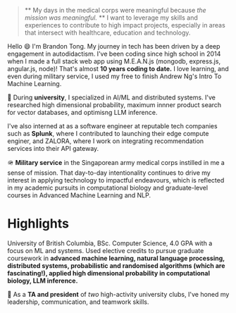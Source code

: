 
>** My days in the medical corps were meaningful because _the mission was meaningful._ ** I want to leverage my skills and experiences to contribute to high impact projects, especially in areas that intersect with healthcare, education and technology. 

Hello :smile: I'm Brandon Tong. My journey in tech has been driven by a deep engagement in autodidactism. I've been coding since high school in 2014 when I made a full stack web app using M.E.A.N.js (mongodb, express.js, angular.js, node)! That's almost **10 years coding to date.** I love learning, and even during military service, I used my free to finish Andrew Ng's Intro To Machine Learning.

:microscope: During **university**, I specialized in AI/ML and distributed systems. I've researched high dimensional probability, maximum innner product search for vector databases, and optimisng LLM inference. 

I've also interned at as a software engineer at reputable tech companies such as **Splunk**, where I contributed to launching their edge compute enginer, and ZALORA, where I work on integrating recommendation services into their API gateway.

:military_helmet: **Military service** in the Singaporean army medical corps instilled in me a sense of mission. That day-to-day intentionality continues to drive my interest in applying technology to impactful endeavours, which is reflected in my academic pursuits in computational biology and graduate-level courses in Advanced Machine Learning and NLP.

# Highlights
University of British Columbia, BSc. Computer Science, 4.0 GPA with a focus on ML and systems. Used elective credits to pursue graduate coursework in **advanced machine learning, natural language processing, distributed systems, probabilistic and randomised algorithms (which are fascinating!), applied high dimensional probability in computational biology, LLM inference.**


:man_dancing: As a **TA and president** of _two_ high-activity university clubs, I've honed my leadership, communication, and teamwork skills.

